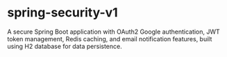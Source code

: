 # spring-security-v1
A secure Spring Boot application with OAuth2 Google authentication, JWT token management, Redis caching, and email notification features, built using H2 database for data persistence.
